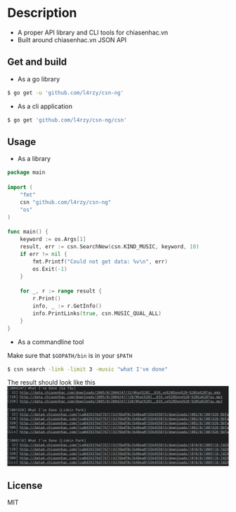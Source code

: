 # Description
* A proper API library and CLI tools for chiasenhac.vn
* Built around chiasenhac.vn JSON API

## Get and build
* As a go library
```sh
$ go get -u 'github.com/l4rzy/csn-ng'
```
* As a cli application

```sh
$ go get 'github.com/l4rzy/csn-ng/csn'
```

## Usage
* As a library
```go
package main

import (
    "fmt"
    csn "github.com/l4rzy/csn-ng"
    "os"
)

func main() {
    keyword := os.Args[1]
    result, err := csn.SearchNew(csn.KIND_MUSIC, keyword, 10)
    if err != nil {
        fmt.Printf("Could not get data: %v\n", err)
        os.Exit(-1)
    }

    for _, r := range result {
        r.Print()
        info, _ := r.GetInfo()
        info.PrintLinks(true, csn.MUSIC_QUAL_ALL)
    }
}

```

* As a commandline tool

Make sure that `$GOPATH/bin` is in your `$PATH`
```sh
$ csn search -link -limit 3 -music "what I've done"
```
The result should look like this
![test](test.png)

## License
MIT
